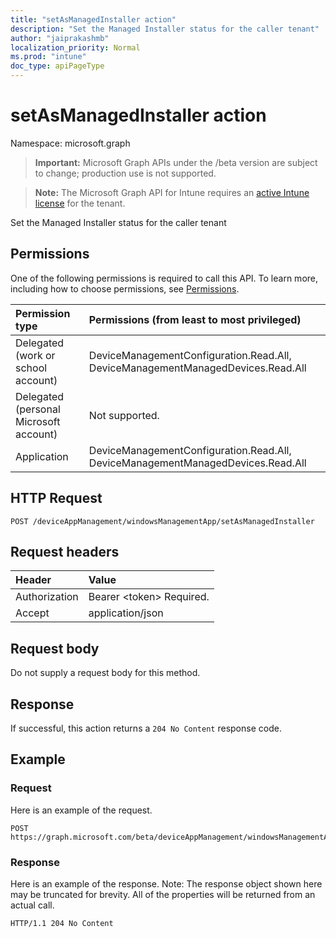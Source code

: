 ```yaml
---
title: "setAsManagedInstaller action"
description: "Set the Managed Installer status for the caller tenant"
author: "jaiprakashmb"
localization_priority: Normal
ms.prod: "intune"
doc_type: apiPageType
---
```


# setAsManagedInstaller action

Namespace: microsoft.graph

> **Important:** Microsoft Graph APIs under the /beta version are subject to change; production use is not supported.

> **Note:** The Microsoft Graph API for Intune requires an [active Intune license](https://go.microsoft.com/fwlink/?linkid=839381) for the tenant.

Set the Managed Installer status for the caller tenant

## Permissions
One of the following permissions is required to call this API. To learn more, including how to choose permissions, see [Permissions](/graph/permissions-reference).

|Permission type|Permissions (from least to most privileged)|
|:---|:---|
|Delegated (work or school account)|DeviceManagementConfiguration.Read.All, DeviceManagementManagedDevices.Read.All|
|Delegated (personal Microsoft account)|Not supported.|
|Application|DeviceManagementConfiguration.Read.All, DeviceManagementManagedDevices.Read.All|

## HTTP Request
<!-- {
  "blockType": "ignored"
}
-->
``` http
POST /deviceAppManagement/windowsManagementApp/setAsManagedInstaller
```

## Request headers
|Header|Value|
|:---|:---|
|Authorization|Bearer &lt;token&gt; Required.|
|Accept|application/json|

## Request body
Do not supply a request body for this method.

## Response
If successful, this action returns a `204 No Content` response code.

## Example

### Request
Here is an example of the request.
``` http
POST https://graph.microsoft.com/beta/deviceAppManagement/windowsManagementApp/setAsManagedInstaller
```

### Response
Here is an example of the response. Note: The response object shown here may be truncated for brevity. All of the properties will be returned from an actual call.
``` http
HTTP/1.1 204 No Content
```
